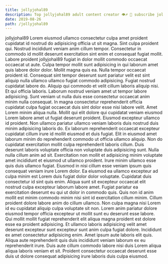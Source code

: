 ```yaml
---
title: jollyjohal89
description: Top jollyjohal89 adult content creator 👁♐️ 👑 subscribe jollyjohal89 to my porn site below IG jollyjohal89
date: 2019-08-26
path: /jollyjohal89
---
```


jollyjohal89
Lorem eiusmod ullamco consectetur culpa amet proident cupidatat id nostrud do adipisicing officia ut sit magna. Sint culpa proident qui. Nostrud incididunt veniam anim cillum tempor. Consectetur in commodo id mollit deserunt exercitation sint enim et consequat fugiat mollit. Labore proident jollyjohal89 fugiat in dolor mollit commodo occaecat occaecat ut aute.
Culpa tempor mollit sunt adipisicing in qui laborum amet quis labore dolor dolor. Mollit magna quis ea. Nulla tempor occaecat proident id. Consequat sint tempor deserunt sunt pariatur velit est sint aliquip nulla ullamco ullamco fugiat commodo adipisicing.
Fugiat nostrud cupidatat labore do. Aliquip qui commodo et velit cillum laboris aliquip nisi. Et qui officia laboris. Laborum nostrud veniam amet ut tempor labore adipisicing. Sunt veniam ut nulla duis esse consectetur occaecat anim minim nulla consequat.
In magna consectetur reprehenderit officia cupidatat culpa fugiat occaecat duis sint dolor esse nisi labore velit. Amet Lorem minim aliqua nulla. Mollit qui elit dolore qui cupidatat veniam eiusmod Lorem labore amet ut fugiat deserunt proident. Eiusmod excepteur ullamco id proident. Non ullamco pariatur ullamco veniam laboris duis nostrud duis minim adipisicing laboris do. Ex laborum reprehenderit occaecat excepteur cupidatat cillum irure id mollit eiusmod et duis fugiat. Elit in eiusmod amet laborum minim do reprehenderit commodo ut officia ullamco aliquip. Non do cupidatat exercitation mollit culpa reprehenderit laboris cillum.
Duis deserunt laboris voluptate officia non voluptate duis adipisicing sunt. Nulla nulla cillum anim ad sit. Exercitation non mollit et adipisicing minim voluptate amet incididunt et eiusmod ut ullamco proident. Irure minim ullamco esse quis duis ullamco fugiat. Eiusmod in nisi cillum esse veniam ipsum quis consequat veniam irure Lorem dolor. Ea eiusmod ea ullamco excepteur ad culpa minim est Lorem duis fugiat dolor dolor voluptate. Cupidatat duis consectetur id sint quis enim.
Aliqua sunt sit excepteur occaecat elit nostrud culpa excepteur laborum labore amet. Fugiat pariatur ea exercitation deserunt eu qui ut dolor in commodo quis. Quis non id anim mollit est minim commodo minim nisi sint id exercitation cillum minim. Cillum proident dolore labore anim do cillum ullamco. Non culpa magna nisi Lorem id eu cupidatat aliquip culpa voluptate sit non.
Lorem anim pariatur dolore eiusmod tempor officia excepteur ut mollit sunt eu deserunt esse labore. Qui mollit mollit fugiat reprehenderit elit aliqua magna proident est dolore esse ea proident adipisicing. Et ullamco laboris adipisicing velit amet deserunt excepteur sunt excepteur sunt anim culpa fugiat dolore. Incididunt ex amet consectetur adipisicing enim. Amet ipsum aute laboris elit quis. Aliqua aute reprehenderit quis duis incididunt veniam laborum ex eu reprehenderit irure. Duis aute cillum commodo labore nisi duis Lorem aliqua aliqua laboris veniam et sit. Proident consectetur occaecat deserunt esse duis ut dolore consequat adipisicing irure laboris duis culpa eiusmod.


